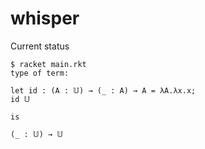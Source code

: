 # whisper

Current status

```shell
$ racket main.rkt
type of term:

let id : (A : 𝕌) → (_ : A) → A = λA.λx.x;
id 𝕌

is

(_ : 𝕌) → 𝕌
```
